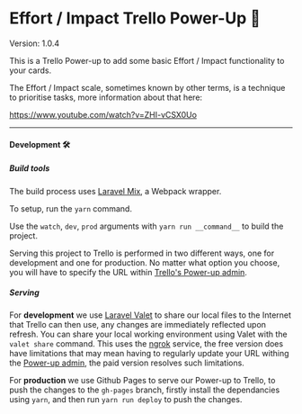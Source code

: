 # Effort / Impact Trello Power-Up 🚀

Version: 1.0.4

This is a Trello Power-up to add some basic Effort / Impact functionality to your cards.

The Effort / Impact scale, sometimes known by other terms, is a technique to prioritise tasks, more information about that here:

https://www.youtube.com/watch?v=ZHI-vCSX0Uo

---

#### Development  🛠

##### Build tools

The build process uses [Laravel Mix](https://laravel-mix.com/docs/4.0/basic-example), a Webpack wrapper.

To setup, run the `yarn` command.

Use the `watch`, `dev`, `prod` arguments with `yarn run __command__` to build the project.

Serving this project to Trello is performed in two different ways, one for development and one for production. No matter what option you choose, you will have to specify the URL within [Trello's Power-up admin](https://trello.com/power-ups/admin/).

##### Serving

For **development** we use [Laravel Valet](https://laravel.com/docs/5.7/valet) to share our local files to the Internet that Trello can then use, any changes are immediately reflected upon refresh. You can share your local working environment using Valet with the `valet share` command. This uses the [ngrok](https://ngrok.com) service, the free version does have limitations that may mean having to regularly update your URL withing the [Power-up admin](https://trello.com/power-ups/admin/), the paid version resolves such limitations.

For **production** we use Github Pages to serve our Power-up to Trello, to push the changes to the `gh-pages` branch, firstly install the dependancies using `yarn`, and then run `yarn run deploy` to push the changes.
